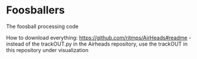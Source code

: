 # Foosballers
The foosball processing code 

How to download everything: https://github.com/ritmps/AirHeads#readme
-instead of the trackOUT.py in the Airheads repository, use the trackOUT in this repository under visualization
